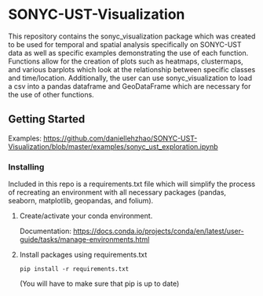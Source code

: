 # SONYC-UST-Visualization

This repository contains the sonyc_visualization package which was created to be used for temporal and spatial analysis specifically on SONYC-UST data as well as specific examples demonstrating the use of each function. Functions allow for the creation of plots such as heatmaps, clustermaps, and various barplots which look at the relationship between specific classes and time/location. Additionally, the user can use sonyc_visualization to load a csv into a pandas dataframe and GeoDataFrame which are necessary for the use of other functions.

## Getting Started

Examples: https://github.com/daniellehzhao/SONYC-UST-Visualization/blob/master/examples/sonyc_ust_exploration.ipynb

### Installing
Included in this repo is a requirements.txt file which will simplify the process of recreating an environment with all necessary packages (pandas, seaborn, matplotlib, geopandas, and folium). 

1. Create/activate your conda environment.

   Documentation: https://docs.conda.io/projects/conda/en/latest/user-guide/tasks/manage-environments.html

2. Install packages using requirements.txt  
   <pre><code>pip install -r requirements.txt</code></pre>

   (You will have to make sure that pip is up to date)
